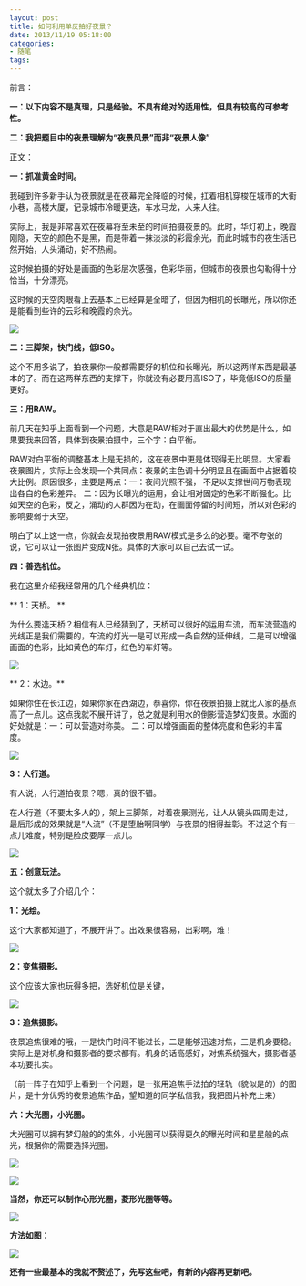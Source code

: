 ```yaml
---
layout: post
title: 如何利用单反拍好夜景？
date: 2013/11/19 05:18:00
categories: 
- 随笔
tags: 
---
```


前言：

**一：以下内容不是真理，只是经验。不具有绝对的适用性，但具有较高的可参考性。**

**二：我把题目中的夜景理解为“夜景风景”而非“夜景人像”**

正文：

**一：抓准黄金时间。**

我碰到许多新手认为夜景就是在夜幕完全降临的时候，扛着相机穿梭在城市的大街小巷，高楼大厦，记录城市冷暖更迭，车水马龙，人来人往。

实际上，我是非常喜欢在夜幕将至未至的时间拍摄夜景的。此时，华灯初上，晚霞刚隐，天空的颜色不是黑，而是带着一抹淡淡的彩霞余光，而此时城市的夜生活已然开始，人头涌动，好不热闹。

这时候拍摄的好处是画面的色彩层次感强，色彩华丽，但城市的夜景也勾勒得十分恰当，十分漂亮。

这时候的天空肉眼看上去基本上已经算是全暗了，但因为相机的长曝光，所以你还是能看到些许的云彩和晚霞的余光。

![](http://pic2.zhimg.com/86de0958fe61ad816488764d1ee89971_b.jpg)

**二：三脚架，快门线，低ISO。**

这个不用多说了，拍夜景你一般都需要好的机位和长曝光，所以这两样东西是最基本的了。而在这两样东西的支撑下，你就没有必要用高ISO了，毕竟低ISO的质量更好。

**三：用RAW。**

前几天在知乎上面看到一个问题，大意是RAW相对于直出最大的优势是什么，如果要我来回答，具体到夜景拍摄中，三个字：白平衡。

RAW对白平衡的调整基本上是无损的，这在夜景中更是体现得无比明显。大家看夜景图片，实际上会发现一个共同点：夜景的主色调十分明显且在画面中占据着较大比例。原因很多，主要是两点：一：夜间光照不强， 不足以支撑世间万物表现出各自的色彩差异。 二：因为长曝光的运用，会让相对固定的色彩不断强化。比如天空的色彩，反之，涌动的人群因为在动，在画面停留的时间短，所以对色彩的影响要弱于天空。

明白了以上这一点，你就会发现拍夜景用RAW模式是多么的必要。毫不夸张的说，它可以让一张图片变成N张。具体的大家可以自己去试一试。

**四：善选机位。**

我在这里介绍我经常用的几个经典机位：

** 1：天桥。 **

为什么要选天桥？相信有人已经猜到了，天桥可以很好的运用车流，而车流营造的光线正是我们需要的，车流的灯光一是可以形成一条自然的延伸线，二是可以增强画面的色彩，比如黄色的车灯，红色的车灯等。

![](http://pic2.zhimg.com/f6a8a50979a5e376e5417d70ccaece45_b.jpg)

** 2：水边。**

如果你住在长江边，如果你家在西湖边，恭喜你，你在夜景拍摄上就比人家的基点高了一点儿。这点我就不展开讲了，总之就是利用水的倒影营造梦幻夜景。水面的好处就是：一：可以营造对称美。 二：可以增强画面的整体亮度和色彩的丰富度。

![](http://pic1.zhimg.com/61cb6ce81e5c41439c28b8c6fc3dc31c_b.jpg)

**3：人行道。**

有人说，人行道拍夜景？嗯，真的很不错。

在人行道（不要太多人的），架上三脚架，对着夜景测光，让人从镜头四周走过，最后形成的效果就是“人流”（不是堕胎啊同学）与夜景的相得益彰。不过这个有一点儿难度，特别是脸皮要厚一点儿。

![](http://pic3.zhimg.com/4df1846f476496df3c38233b8208a02a_b.jpg)

**五：创意玩法。**

这个就太多了介绍几个：

**1：光绘。**

这个大家都知道了，不展开讲了。出效果很容易，出彩啊，难！

![](http://pic3.zhimg.com/9f25dd8f40452c3ffaa5cf930df27d76_b.jpg)

**2：变焦摄影。**

这个应该大家也玩得多把，选好机位是关键，

![](http://pic1.zhimg.com/c27c3476eab9d92928d104d553e10554_b.jpg)

**3：追焦摄影。**

夜景追焦很难的哦，一是快门时间不能过长，二是能够迅速对焦，三是机身要稳。实际上是对机身和摄影者的要求都有。机身的话高感好，对焦系统强大，摄影者基本功要扎实。

（前一阵子在知乎上看到一个问题，是一张用追焦手法拍的轻轨（貌似是的）的图片，是十分优秀的夜景追焦作品，望知道的同学私信我，我把图片补充上来）

**六：大光圈，小光圈。**

大光圈可以拥有梦幻般的的焦外，小光圈可以获得更久的曝光时间和星星般的点光，根据你的需要选择光圈。

![](http://pic3.zhimg.com/485a813082afeb9eaf839d217e13b63e_b.jpg)

![](http://pic4.zhimg.com/d459e8496e90d3c7bb546b14ea885163_b.jpg)

**当然，你还可以制作心形光圈，菱形光圈等等。**

![](http://pic1.zhimg.com/61b3d05650bc6d5f6c17ef89118e5280_b.jpg)

**方法如图：**

![](http://pic2.zhimg.com/c334066660d0fd7dbdd11e89a6be2e49_b.jpg)

**还有一些最基本的我就不赘述了，先写这些吧，有新的内容再更新吧。**
